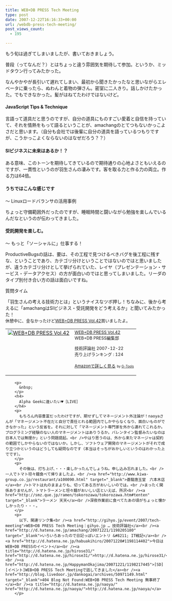 ```yaml
---
title: WEB+DB PRESS Tech Meeting
type: post
date: 2007-12-22T16:16:33+00:00
url: /webdb-press-tech-meeting/
post_views_count:
  - 195

---
```

もう旬は過ぎてしまいましたが、書いておきましょう。

普段（ってなんだ？）とはちょっと違う雰囲気を期待して参加。というか、ミッドタウン行ってみたかった。

なんやかやが長引いて遅れてしまい、最初から聞きたかったなと思いながらエレベータに乗ったら、ぬわんと着物の弾さん。密室に二人きり。話しかけたかった。でもできなかった。髪がはねてたわけではないけど。

#### JavaScript Tips & Technique

言語って道具だと思うのですが、自分の道具にものすごい愛着と自信を持っていて、それを情熱をもって語るということが、amachangのとてつもないかっこよさだと思います。（自分も会社では後輩に自分の道具を語っているつもりですが、こうかっこよくならないのはなぜだろう？？）

#### SIビジネスに未来はあるか！？

ある意味、このトーンを期待してきているので期待通りの心地よさともいえるのですが、一貫性というのが羽生さんの凄みです。客を取る力と作る力の両立。作る力は64倍。

#### うちではこんな感じです  
～ Linuxロードバランサの活用事例

ちょっと守備範囲外だったのですが、睡眠時間と闘いながら勉強を楽しんでいるんだなというのが伝わってきました。

#### 受託開発を楽しむ。  
～ もっと「ソーシャルに」仕事する！

ProductiveBugsの話は、要は、その工程で見つけるべきバグを後工程に残すな、ということであり、カテゴリ分けということではないのではと思いましたが、違うカテゴリ分けとして挙げられていた、レイヤ（プレゼンテーション・サービス・データアクセス）の方が面白いのではと思ってしまいました。リーダのタイプ別付き合い方の話は面白いですね。

質問タイム

「羽生さんの考える技術力とは」というナイスなツボ押し！ちなみに、後から考えるに「amachangはSIビジネス・受託開発をどう考えるか」と聞いてみたかった！  
<font size="-1">休憩中に、金なかったけど<a href="http://www.amazon.co.jp/gp/redirect.html%3FASIN=4774133310%26tag=konnokiyotaka-22%26lcode=xm2%26cID=2025%26ccmID=165953%26location=/o/ASIN/4774133310%253FSubscriptionId=0G91FPYVW6ZGWBH4Y9G2" target="_blank">WEB+DB PRESS Vol.42</a>買いましたよ。</font>

<table cellpadding="5" border="0">
  <tr>
    <td valign="top">
      <a href="http://www.amazon.co.jp/exec/obidos/ASIN/4774133310/konnokiyotaka-22/ref=nosim/" target="_blank"><img alt="WEB+DB PRESS Vol.42" src="https://i1.wp.com/ecx.images-amazon.com/images/I/31SZ8iMSj5L.jpg" border="0" data-recalc-dims="1" /></a>
    </td>
    <td valign="top">
      <font size="-1"><a href="http://www.amazon.co.jp/gp/redirect.html%3FASIN=4774133310%26tag=konnokiyotaka-22%26lcode=xm2%26cID=2025%26ccmID=165953%26location=/o/ASIN/4774133310%253FSubscriptionId=0G91FPYVW6ZGWBH4Y9G2" target="_blank">WEB+DB PRESS Vol.42</a><img height="1" alt="" src="http://www.assoc-amazon.jp/e/ir?t=konnokiyotaka-22&l=ur2&o=9" width="1" border="0" /><br />WEB+DB PRESS編集部 </p>
      <p>
        技術評論社 2007-12-22<br />売り上げランキング : 124
      </p>
      <p>
        <a href="http://www.amazon.co.jp/gp/redirect.html%3FASIN=4774133310%26tag=konnokiyotaka-22%26lcode=xm2%26cID=2025%26ccmID=165953%26location=/o/ASIN/4774133310%253FSubscriptionId=0G91FPYVW6ZGWBH4Y9G2" target="_blank">Amazonで詳しく見る</a></font> <font size="-2">by <a href="http://www.goodpic.com/mt/aws/index.html">G-Tools</a></font></td> </tr> </tbody> </table> 
        
        <p>
          &nbsp;
        </p>
        <h4>
          Alpha Geekに逢いたい♥［LIVE］
        </h4>
        <p>
          もちろん内容豊富だったわけですが、期せずしてマネージメント外注論が！naoyaさんが「マネージメント不在だと自分で責任とれる範囲内でしかやらなくなり、面白いものができなかった」という反省を。それに対して「マネージメント専門家を外から連れてこれるか。プログラミング経験のない人のマネージメントはありうるか。バレンタイン監督みたいなのは日本人では無理か」という問題提起。<br />やはり思うのは、外から来たマネージャは契約の範囲でしかやらないのではないか。しかし、ソフトウェア開発のマネージメントがそれで成り立つかというのはどうしても疑問なのです（本当はそっちがおかしいというのはわかった上でです）。
        </p>
        <p>
          その後は、打ち上げ、・・・楽しかったんでしょうね。申し込み忘れました。<br />一人でトマト坦々麺食べて帰りましたよ。<br /><a href="http://www.kiwa-group.co.jp/restaurant/a100090.html" target="_blank">蒼龍唐玉堂　六本木店</a><br />トマトは丸のままよりも、切ってある方がおいしいのでは。<br />まったく関係ありませんが、トマトラーメンと坦々麺がおいしい店といえば、所沢<br /><a href="http://smz.que.jp/ramen/tokorozawa/tokorozawa.htm#tenten" target="_blank">ラーメン 天天</a><br />深夜作業前に食べてたあの頃がちょっと懐かしかったり・・・。
        </p>
        <p>
          以下、関連リンク集<br /><a href="http://gihyo.jp/event/2007/tech-meeting">WEB+DB PRESS Tech Meeting｜gihyo.jp … 技術評論社</a><br /><a href="http://d.hatena.ne.jp/amachang/20071221/1198205180" target="_blank">いろいろあったので日記っぽいエントリ &#8211; IT戦記</a><br /><a href="http://d.hatena.ne.jp/habuakihiro/20071220#1198114402">今日はWEB+DB PRESSのイベント</a><br /><a title="http://d.hatena.ne.jp/hirose31/" href="http://d.hatena.ne.jp/hirose31/">http://d.hatena.ne.jp/hirose31/</a><br /><a href="http://d.hatena.ne.jp/HappymanOkajima/20071221/1198217445">[SD][イベント]WEB+DB PRESS Tech Meetingで話してきました</a><br /><a href="http://blog.livedoor.jp/dankogai/archives/50971149.html" target="_blank">404 Blog Not Found:WEB+DB PRESS Tech Meeting 無事終了</a><br /><a title="http://d.hatena.ne.jp/naoya/" href="http://d.hatena.ne.jp/naoya/">http://d.hatena.ne.jp/naoya/</a>
        </p>